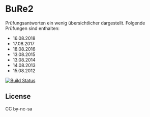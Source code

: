 # BuRe2

Prüfungsantworten ein wenig übersichtlicher dargestellt.
Folgende Prüfungen sind enthalten:
 - 16.08.2018
 - 17.08.2017
 - 18.08.2016
 - 13.08.2015
 - 13.08.2014
 - 14.08.2013
 - 15.08.2012

[![Build Status](https://travis-ci.org/n04hk/BuRe2.svg?branch=master)](https://travis-ci.org/n04hk/BuRe2)

## License
CC by-nc-sa
